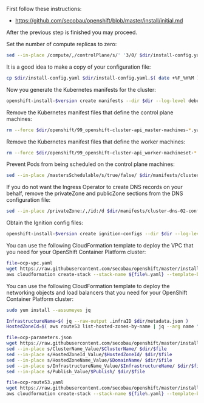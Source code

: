 First follow these instructions:
* https://github.com/secobau/openshift/blob/master/install/initial.md

After the previous step is finished you may proceed.

Set the number of compute replicas to zero:
```bash
sed --in-place /compute/,/controlPlane/s/' '3/0/ $dir/install-config.yaml


```
It is a good idea to make a copy of your configuration file:
```bash
cp $dir/install-config.yaml $dir/install-config.yaml.$( date +%F_%H%M )


```
Now you generate the Kubernetes manifests for the cluster:
```BASH
openshift-install-$version create manifests --dir $dir --log-level debug


```
Remove the Kubernetes manifest files that define the control plane machines:
```BASH
rm --force $dir/openshift/99_openshift-cluster-api_master-machines-*.yaml


```
Remove the Kubernetes manifest files that define the worker machines:
```BASH
rm --force $dir/openshift/99_openshift-cluster-api_worker-machineset-*.yaml


```
Prevent Pods from being scheduled on the control plane machines:
```bash
sed --in-place /mastersSchedulable/s/true/false/ $dir/manifests/cluster-scheduler-02-config.yml


```
If you do not want the Ingress Operator to create DNS records on your behalf, remove the privateZone and publicZone sections from the DNS configuration file:
```bash
sed --in-place /privateZone:/,/id:/d $dir/manifests/cluster-dns-02-config.yml


```
Obtain the Ignition config files:
```BASH
openshift-install-$version create ignition-configs --dir $dir --log-level debug


```
You can use the following CloudFormation template to deploy the VPC that you need for your OpenShift Container Platform cluster:
```BASH
file=ocp-vpc.yaml
wget https://raw.githubusercontent.com/secobau/openshift/master/install/$file --directory-prefix $dir
aws cloudformation create-stack --stack-name ${file%.yaml} --template-body file://$dir/$file


```
You can use the following CloudFormation template to deploy the networking objects and load balancers that you need for your OpenShift Container Platform cluster:
```BASH
sudo yum install --assumeyes jq

InfrastructureName=$( jq --raw-output .infraID $dir/metadata.json )
HostedZoneId=$( aws route53 list-hosted-zones-by-name | jq --arg name "$DomainName." --raw-output '.HostedZones | .[] | select(.Name=="\($name)") | .Id' | cut --delimiter / --field 3 )

file=ocp-parameters.json
wget https://raw.githubusercontent.com/secobau/openshift/master/install/$file --directory-prefix $dir
sed --in-place s/ClusterName_Value/$ClusterName/ $dir/$file
sed --in-place s/HostedZoneId_Value/$HostedZoneId/ $dir/$file
sed --in-place s/HostedZoneName_Value/$DomainName/ $dir/$file
sed --in-place s/InfrastructureName_Value/$InfrastructureName/ $dir/$file
sed --in-place s/Publish_Value/$Publish/ $dir/$file

file=ocp-route53.yaml
wget https://raw.githubusercontent.com/secobau/openshift/master/install/$file --directory-prefix $dir
aws cloudformation create-stack --stack-name ${file%.yaml} --template-body file://$dir/$file --parameters file://$dir/ocp-parameters.json --capabilities CAPABILITY_NAMED_IAM


```
